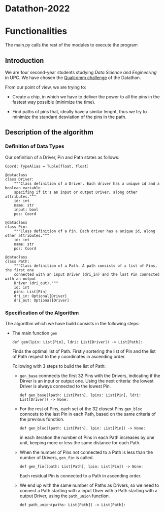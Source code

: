 # Datathon-2022
# Functionalities
The main.py calls the rest of the modules to execute the program

## Introduction
We are four second-year students studying _Data Science and Engineering_ in UPC.
We have chosen the [Qualcomm challenge](https://github.com/data-students/datathonfme2022/tree/main/qualcomm_challenge) of the Datathon.

From our point of view, we are trying to:

- Create a chip, in which we have to deliver the power to all the pins in the fastest way possible (minimize the time).

- Find paths of pins that, ideally have a similar lenght, thus we try to minimize the standard desviation of the pins in the path.


## Description of the algorithm

### Definition of Data Types

Our definition of a Driver, Pin and Path states as follows:
```python3
Coord: TypeAlias = Tuple[float, float]
```
```python3
@dataclass
class Driver:
    """Class definition of a Driver. Each driver has a unique id and a boolean variable
    specifing if it's an input or output Driver, along other attributes."""
    id: int
    name: str
    input: bool
    pos: Coord
```
```python3
@dataclass
class Pin:
    """Class definition of a Pin. Each driver has a unique id, along other attributes."""
    id: int
    name: str
    pos: Coord
```
```python3
@dataclass
class Path:
    """Class definition of a Path. A path consists of a list of Pins, the first one 
    connected with an input Driver (dri_in) and the last Pin connected with an output
    Driver (dri_out)."""
    id: int
    pins: List[Pin]
    dri_in: Optional[Driver]
    dri_out: Optional[Driver]
```

### Specification of the Algorithm

The algorithm which we have build consists in the following steps:
- The main function `gen`
    ```python3
    def gen(lpin: List[Pin], ldri: List[Driver]) -> List[Path]:
    ```
   Finds the optimal list of Path. Firstly sortering the list of Pin and the list of Path respect to the y coordinates in ascending order.

   Following with 3 steps to build the list of Path:
      
  - `gen_base` connnects the first 32 Pins with the Drivers, indicating if the Dirver is an input or output one. Using the next criteria: the lowest Driver is always connected to the lowest Pin.
    ```python3
    def gen_base(lpath: List[Path], lpins: List[Pin], ldri: List[Driver]) -> None:
    ```
  - For the rest of Pins, each set of the 32 closest Pins   `gen_bloc` conncets to the last Pin in each Path, based on the same criteria of the previous function.
    ```python3
    def gen_bloc(lpath: List[Path], lpin: List[Pin]) -> None:
    ```
    in each iteration the number of Pins in each Path increases by one unit, keeping more or less the same distance for each Path. 
  - When the number of Pins not connected to a Path is less than the number of Drivers, `gen_fin` is called.
    ```python3
    def gen_fin(lpath: List[Path], lpin: List[Pin]) -> None:
    ```
    Each residual Pin is connected to a Path in ascending order.
  
  - We end up with the same number of Paths as Drivers, so we need to connect a Path starting with a input Diver with a Path starting with a output Driver, using the `path_union` function.
    ```python3
    def path_union(paths: List[Path]) -> List[Path]:
    ```

